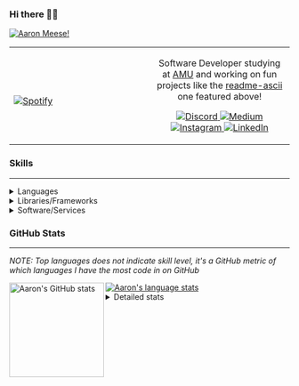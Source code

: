 ### Hi there 👋🏻
[![Aaron Meese!](https://user-images.githubusercontent.com/17814535/88975338-a2aabf00-d27f-11ea-963f-8a19608716b4.png)](https://github.com/ajmeese7/readme-ascii "README ASCII")

<!-- Modified from project here: https://github.com/novatorem/novatorem -->
<table width="100%"> 
  <tr>
  <td width="50%">
      
&nbsp; <br> [![Spotify](https://ajmeese7.vercel.app/api/spotify)](https://open.spotify.com/user/ajmeese)

  </td>
  <td width="50%">

<p align="center">
Software Developer studying at <a href="https://www.amu.apus.edu/">AMU</a> and working on fun 
projects like the <a href="https://github.com/ajmeese7/readme-ascii">readme-ascii</a> one featured above!
</p>
<p align="center">
  <a href="https://discord.gg/PxRTQg3">
    <img src="https://img.shields.io/badge/discord-ajmeese7%234835-369?style=flat-square&logo=discord&logoColor=white&color=purple" alt="Discord" title="Discord">
  </a>
  <a href="https://link.aaronmeese.com/medium">
    <img src="https://img.shields.io/badge/medium-ajmeese7-1DB954?style=flat-square&logo=medium&logoColor=white" alt="Medium" title="Medium">
  </a>
  <br />
  <a href="https://link.aaronmeese.com/instagram">
    <img src="https://img.shields.io/badge/instagram-ajmeese7-1DB954?style=flat-square&logo=instagram&logoColor=white&color=c13584" alt="Instagram" title="Instagram">
  </a>
  <a href="https://link.aaronmeese.com/linkedin">
    <img src="https://img.shields.io/badge/linkedIn-aaronmeese-1DB954?style=flat-square&logo=linkedin&logoColor=white&color=blue" alt="LinkedIn" title="LinkedIn">
  </a>
</p>
  </td>
  </table>

[//]: <> (The `&nbsp;` is to have Aphelion take up more space)

### Skills ###
----
<details>
<summary>Languages</summary>

+ JavaScript
+ HTML
+ CSS
    + [README ASCII](https://github.com/ajmeese7/readme-ascii)
+ PHP
    + [Coupon Booked](https://github.com/ajmeese7/coupon-booked)
    + [Steam Summary](https://github.com/ajmeese7/steam-summary)
+ Java
    + [BRCC Java](https://github.com/ajmeese7/brcc-java)
    + [Euler Problems](https://github.com/ajmeese7/euler-problems)

</details>
<details>
<summary>Libraries/Frameworks</summary>

+ NodeJS
    + [Snapchat Share](https://github.com/ajmeese7/snapchat-share)
    + [FRC Spreadsheets](https://github.com/ajmeese7/frc-spreadsheets)
+ Cordova
    + [Coupon Booked](https://github.com/ajmeese7/coupon-booked)
+ jQuery
+ Discord.js
    + [Spambot](https://github.com/ajmeese7/spambot)
    + [Automatic Reactions](https://github.com/ajmeese7/automatic-reactions)
    + [Multiple Reactions](https://github.com/ajmeese7/multiple-reactions)
    + [Galley Calls](https://github.com/ajmeese7/galley-calls)
    + [Tatsu Toolbox](https://github.com/ajmeese7/tatsu-toolbox)
+ Puppeteer
    + [README ASCII](https://github.com/ajmeese7/readme-ascii)
    + [Dynamic Page Retrieval](https://github.com/ajmeese7/dynamic-page-retrieval)
+ Nightmare.js
    + [Steam Queue Clicker](https://github.com/ajmeese7/steam-queue-clicker)
    + [Repbot](https://github.com/ajmeese7/repbot)
+ Express
    + [Galley Calls](https://github.com/ajmeese7/galley-calls)
+ pdf-lib
+ async

</details>
<details>
<summary>Software/Services</summary>

+ Wallpaper Engine
    + [Random Wallpaper](https://github.com/ajmeese7/random-wallpaper)
    + [Image of the Day](https://github.com/ajmeese7/image-of-the-day)
+ phpMyAdmin
+ cPanel
+ Cloudinary
+ Firefox Extensions
    + [Chess Next Move](https://github.com/ajmeese7/chess-next-move)
    + [Gmail Label Organizer](https://github.com/ajmeese7/gmail-label-organizer)
+ Google Analytics
+ Heroku
+ Nexmo
    + [Coupon Booked](https://github.com/ajmeese7/coupon-booked)
+ Twilio
    + [Galley Calls](https://github.com/ajmeese7/galley-calls)
+ Sonix
    + [Galley Calls](https://github.com/ajmeese7/galley-calls)
+ Auth0
+ OneSignal

</details>
<!--
<details>
<summary>Soft Skills</summary>
+ English/Grammar
+ SEO
    <!-- + TODO: Add my site examples after I finish improving them --
</details>
-->

### GitHub Stats ###
----
*NOTE: Top languages does not indicate skill level, it's a GitHub metric of which languages I have the most code in on GitHub*

<a href="https://profile-summary-for-github.com/user/ajmeese7">
  <img align="left" height="170px" src="https://github-readme-stats.vercel.app/api?username=ajmeese7&show_icons=true&line_height=27&count_private=true&include_all_commits=true" alt="Aaron's GitHub stats"/>
  <img src="https://github-readme-stats.vercel.app/api/top-langs/?username=ajmeese7&hide_langs_below=5&layout=compact" alt="Aaron's language stats"/>
</a>

<details>
<summary>Detailed stats</summary>

### :zap: Recent Activity
<!--START_SECTION:activity-->
1. 🎉 Merged PR [#1](https://github.com/ajmeese7/Repository-Hunter/pull/1) in [ajmeese7/Repository-Hunter](https://github.com/ajmeese7/Repository-Hunter)
2. 💪 Opened PR [#1](https://github.com/ajmeese7/Repository-Hunter/pull/1) in [ajmeese7/Repository-Hunter](https://github.com/ajmeese7/Repository-Hunter)
3. 💪 Opened PR [#542](https://github.com/anuraghazra/github-readme-stats/pull/542) in [anuraghazra/github-readme-stats](https://github.com/anuraghazra/github-readme-stats)
4. 💪 Opened PR [#1](https://github.com/nate-parrott/lettercrap/pull/1) in [nate-parrott/lettercrap](https://github.com/nate-parrott/lettercrap)
5. 💪 Opened PR [#41](https://github.com/akerl/githubstats/pull/41) in [akerl/githubstats](https://github.com/akerl/githubstats)
<!--END_SECTION:activity-->

### 🧐 Waka Stats
<!--START_SECTION:waka-->
**🐱 My Github Data** 

> 🏆 755 Contributions in the Year 2020
 > 
> 📦 54.8 kB Used in Github's Storage 
 > 
> 💼 Opted to Hire
 > 
> 📜 46 Public Repositories
 > 
> 🔑 14 Private Repositories 

**I'm an Early 🐤** 

```text
🌞 Morning    268 commits    ████████░░░░░░░░░░░░░░░░░   33.33% 
🌆 Daytime    356 commits    ███████████░░░░░░░░░░░░░░   44.28% 
🌃 Evening    173 commits    █████░░░░░░░░░░░░░░░░░░░░   21.52% 
🌙 Night      7 commits      ░░░░░░░░░░░░░░░░░░░░░░░░░   0.87%

```
📅 **I'm Most Productive on Saturday** 

```text
Monday       93 commits     ███░░░░░░░░░░░░░░░░░░░░░░   11.57% 
Tuesday      95 commits     ███░░░░░░░░░░░░░░░░░░░░░░   11.82% 
Wednesday    81 commits     ██░░░░░░░░░░░░░░░░░░░░░░░   10.07% 
Thursday     95 commits     ███░░░░░░░░░░░░░░░░░░░░░░   11.82% 
Friday       123 commits    ███░░░░░░░░░░░░░░░░░░░░░░   15.3% 
Saturday     161 commits    █████░░░░░░░░░░░░░░░░░░░░   20.02% 
Sunday       156 commits    ████░░░░░░░░░░░░░░░░░░░░░   19.4%

```


📊 **This Week I Spent My Time On** 

```text
⌚︎ Time Zone: America/Chicago

💬 Programming Languages: 
Ruby                     5 hrs 56 mins       ███████████░░░░░░░░░░░░░░   46.15% 
JavaScript               3 hrs 9 mins        ██████░░░░░░░░░░░░░░░░░░░   24.54% 
JSX                      1 hr 18 mins        ██░░░░░░░░░░░░░░░░░░░░░░░   10.22% 
Markdown                 55 mins             █░░░░░░░░░░░░░░░░░░░░░░░░   7.23% 
HTML                     47 mins             █░░░░░░░░░░░░░░░░░░░░░░░░   6.2%

🐱‍💻 Projects: 
Repository-Hunter        4 hrs 1 min         ███████░░░░░░░░░░░░░░░░░░   31.22% 
lettercrap               3 hrs 55 mins       ███████░░░░░░░░░░░░░░░░░░   30.51% 
ruby-testing             1 hr 29 mins        ███░░░░░░░░░░░░░░░░░░░░░░   11.6% 
aaronmeese.com           1 hr 25 mins        ██░░░░░░░░░░░░░░░░░░░░░░░   11.0% 
githubchart              1 hr 3 mins         ██░░░░░░░░░░░░░░░░░░░░░░░   8.27%

```

**I Mostly Code in JavaScript** 

```text
JavaScript               24 repos            ██████████████░░░░░░░░░░░   57.14% 
HTML                     6 repos             ███░░░░░░░░░░░░░░░░░░░░░░   14.29% 
Java                     4 repos             ██░░░░░░░░░░░░░░░░░░░░░░░   9.52% 
CSS                      3 repos             █░░░░░░░░░░░░░░░░░░░░░░░░   7.14% 
Python                   2 repos             █░░░░░░░░░░░░░░░░░░░░░░░░   4.76%

```



<!--END_SECTION:waka-->
</details>
